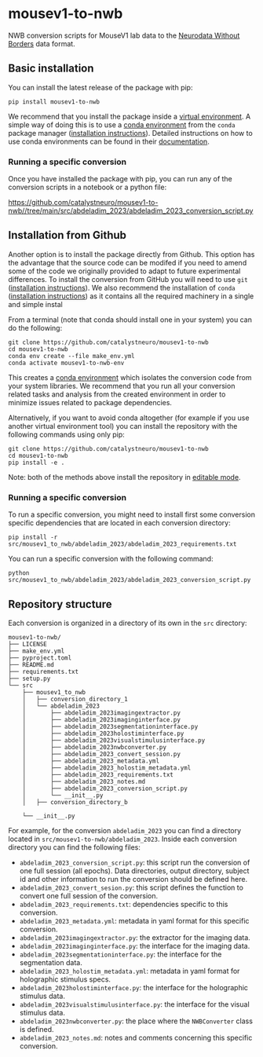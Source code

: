 # mousev1-to-nwb
NWB conversion scripts for MouseV1 lab data to the [Neurodata Without Borders](https://nwb-overview.readthedocs.io/) data format.


## Basic installation

You can install the latest release of the package with pip:

```
pip install mousev1-to-nwb
```

We recommend that you install the package inside a [virtual environment](https://docs.python.org/3/tutorial/venv.html). A simple way of doing this is to use a [conda environment](https://docs.conda.io/projects/conda/en/latest/user-guide/concepts/environments.html) from the `conda` package manager ([installation instructions](https://docs.conda.io/en/latest/miniconda.html)). Detailed instructions on how to use conda environments can be found in their [documentation](https://docs.conda.io/projects/conda/en/latest/user-guide/tasks/manage-environments.html).

### Running a specific conversion
Once you have installed the package with pip, you can run any of the conversion scripts in a notebook or a python file:

https://github.com/catalystneuro/mousev1-to-nwb//tree/main/src/abdeladim_2023/abdeladim_2023_conversion_script.py




## Installation from Github
Another option is to install the package directly from Github. This option has the advantage that the source code can be modifed if you need to amend some of the code we originally provided to adapt to future experimental differences. To install the conversion from GitHub you will need to use `git` ([installation instructions](https://github.com/git-guides/install-git)). We also recommend the installation of `conda` ([installation instructions](https://docs.conda.io/en/latest/miniconda.html)) as it contains all the required machinery in a single and simple instal

From a terminal (note that conda should install one in your system) you can do the following:

```
git clone https://github.com/catalystneuro/mousev1-to-nwb
cd mousev1-to-nwb
conda env create --file make_env.yml
conda activate mousev1-to-nwb-env
```

This creates a [conda environment](https://docs.conda.io/projects/conda/en/latest/user-guide/concepts/environments.html) which isolates the conversion code from your system libraries.  We recommend that you run all your conversion related tasks and analysis from the created environment in order to minimize issues related to package dependencies.

Alternatively, if you want to avoid conda altogether (for example if you use another virtual environment tool) you can install the repository with the following commands using only pip:

```
git clone https://github.com/catalystneuro/mousev1-to-nwb
cd mousev1-to-nwb
pip install -e .
```

Note:
both of the methods above install the repository in [editable mode](https://pip.pypa.io/en/stable/cli/pip_install/#editable-installs).

### Running a specific conversion
To run a specific conversion, you might need to install first some conversion specific dependencies that are located in each conversion directory:
```
pip install -r src/mousev1_to_nwb/abdeladim_2023/abdeladim_2023_requirements.txt
```

You can run a specific conversion with the following command:
```
python src/mousev1_to_nwb/abdeladim_2023/abdeladim_2023_conversion_script.py
```

## Repository structure
Each conversion is organized in a directory of its own in the `src` directory:

    mousev1-to-nwb/
    ├── LICENSE
    ├── make_env.yml
    ├── pyproject.toml
    ├── README.md
    ├── requirements.txt
    ├── setup.py
    └── src
        ├── mousev1_to_nwb
        │   ├── conversion_directory_1
        │   └── abdeladim_2023
        │       ├── abdeladim_2023imagingextractor.py
        │       ├── abdeladim_2023imaginginterface.py
        │       ├── abdeladim_2023segmentationinterface.py
        │       ├── abdeladim_2023holostiminterface.py
        │       ├── abdeladim_2023visualstimulusinterface.py
        │       ├── abdeladim_2023nwbconverter.py
        │       ├── abdeladim_2023_convert_session.py
        │       ├── abdeladim_2023_metadata.yml
        │       ├── abdeladim_2023_holostim_metadata.yml
        │       ├── abdeladim_2023_requirements.txt
        │       ├── abdeladim_2023_notes.md
        │       ├── abdeladim_2023_conversion_script.py
        │       └── __init__.py
        │   ├── conversion_directory_b

        └── __init__.py

 For example, for the conversion `abdeladim_2023` you can find a directory located in `src/mousev1-to-nwb/abdeladim_2023`. Inside each conversion directory you can find the following files:

* `abdeladim_2023_conversion_script.py`: this script run the conversion of one full session (all epochs). Data directories, output directory, subject id and other information to run the conversion should be defined here.
* `abdeladim_2023_convert_sesion.py`: this script defines the function to convert one full session of the conversion.
* `abdeladim_2023_requirements.txt`: dependencies specific to this conversion.
* `abdeladim_2023_metadata.yml`: metadata in yaml format for this specific conversion.
* `abdeladim_2023imagingextractor.py`: the extractor for the imaging data.
* `abdeladim_2023imaginginterface.py`: the interface for the imaging data.
* `abdeladim_2023segmentationinterface.py`: the interface for the segmentation data.
* `abdeladim_2023_holostim_metadata.yml`: metadata in yaml format for holographic stimulus specs.
* `abdeladim_2023holostiminterface.py`: the interface for the holographic stimulus data.
* `abdeladim_2023visualstimulusinterface.py`: the interface for the visual stimulus data.
* `abdeladim_2023nwbconverter.py`: the place where the `NWBConverter` class is defined.
* `abdeladim_2023_notes.md`: notes and comments concerning this specific conversion.

